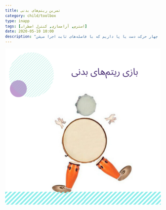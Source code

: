 ```yaml
---
title: تمرین ریتم‌های بدنی
category: child/toolbox
type: inapp
tags: [استرس, آرامسازی, کنترل اضطراب]
date: 2020-05-10 10:00
description: "این تمرین باعث کاهش استرس، افزایش هماهنگی حرکتی و تعادل میشه. چهار حرکت دست یا پا داریم که با فاصله‌های ثابت اجرا می‌شن"
---
```


![](../../static/images/body-percussion.png)
